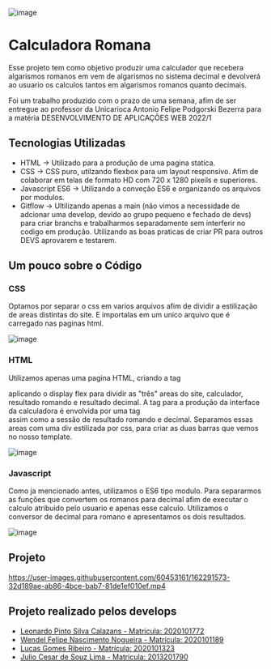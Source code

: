![image](https://user-images.githubusercontent.com/60453161/162291542-e72cc610-106b-404d-a330-40e080686377.png)

# Calculadora Romana

Esse projeto tem como objetivo produzir uma calculador que recebera algarismos romanos em vem de algarismos no sistema decimal e devolverá ao usuario os calculos tantos em algarismos romanos quanto decimais.

Foi um trabalho produzido com o prazo de uma semana, afim de ser entregue ao professor da Unicarioca Antonio Felipe Podgorski Bezerra para a matéria DESENVOLVIMENTO DE APLICAÇÕES WEB 2022/1

## Tecnologias Utilizadas

- HTML -> Utilizado para a produção de uma pagina statica.
- CSS -> CSS puro, utilzando flexbox para um layout responsivo. Afim de colaborar em telas de formato HD com 720 x 1280 pixeils e superiores.
- Javascript  ES6 -> Utilizando a conveção ES6 e organizando os arquivos por modulos.
- Gitflow -> Ultilizando apenas a main (não vimos a necessidade de adcionar uma develop, devido ao grupo pequeno e fechado de devs) para criar branchs e trabalharmos separadamente sem interferir no codigo em produção. Utilizando as boas praticas de criar PR para outros DEVS aprovarem e testarem.

## Um pouco sobre o Código

### CSS

Optamos por separar o css em varios arquivos afim de dividir a estilização de areas distintas do site. E importalas em um unico arquivo que é carregado nas paginas html.

![image](https://user-images.githubusercontent.com/60453161/162297493-8ddf4278-9c9d-44ff-8daf-7edcfc711813.png)


### HTML

Utilizamos apenas uma pagina HTML, criando a tag <div> aplicando o display flex para dividir as "três" areas do site, calculador, resultado romando  e resultado decimal. A tag <table> para a produção da interface da calculadora é envolvida por uma tag <div> assim como a sessão de resultado romando e decimal. 
Separamos essas areas com uma div estilizada por css, para criar as duas barras que vemos no nosso template.

![image](https://user-images.githubusercontent.com/60453161/162296939-2bb2e7be-b684-4e6a-b476-212847c9e329.png)

  
### Javascript
  
Como ja mencionado antes, utilizamos o ES6 tipo modulo. Para separarmos as funções que convertem os romanos para decimal afim de executar o calculo atribuido pelo usuario e apenas esse calculo. Utilizamos o conversor de decimal para romano e apresentamos os dois resultados. 

![image](https://user-images.githubusercontent.com/60453161/162298037-4bf009d4-af5a-45de-bdb2-b3f2252086aa.png)

  
## Projeto

https://user-images.githubusercontent.com/60453161/162291573-32d189ae-ab86-4bce-bab7-81de1ef010ef.mp4

## Projeto realizado pelos develops

- [Leonardo Pinto Silva Calazans - Matricula: 2020101772](https://github.com/LeonardoCalazans)
- [Wendel Felipe Nascimento Nogueira - Matrícula: 2020101189](https://github.com/WendelNogueira23)
- [Lucas Gomes Ribeiro - Matrícula: 2020101323](https://github.com/LucsGomes) 
-  [Julio Cesar de Souz Lima -  Matricula: 2013201790](https://github.com/JulioSouzza)
